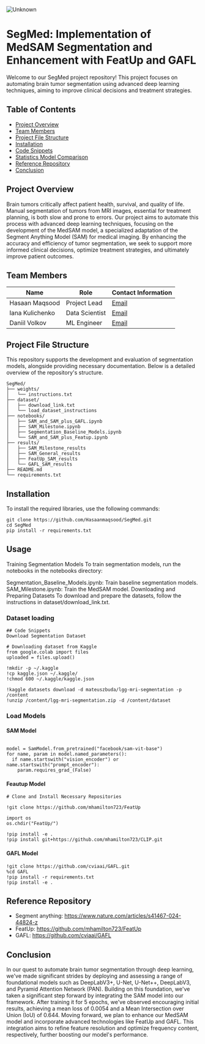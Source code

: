 ![Unknown](https://github.com/yanochka11/SegMed/assets/49607311/8963742d-adb0-4221-a28f-1405c98f0d60)

# SegMed: Implementation of MedSAM Segmentation and Enhancement with FeatUp and GAFL


Welcome to our SegMed project repository! This project focuses on automating brain tumor segmentation using advanced deep learning techniques, aiming to improve clinical decisions and treatment strategies.

## Table of Contents
- [Project Overview](#Project-Overview)
- [Team Members](#team-members)
- [Project File Structure](#Project-File-Structure)
- [Installation](#installation)
- [Code Snippets](#code-snippets)
- [Statistics Model Comparison](#statistics-model-comparison)
- [Reference Repository](#reference-repository)
- [Conclusion](#conclusion)

## Project Overview

Brain tumors critically affect patient health, survival, and quality of life. Manual segmentation of tumors from MRI images, essential for treatment planning, is both slow and prone to errors. Our project aims to automate this process with advanced deep learning techniques, focusing on the development of the MedSAM model, a specialized adaptation of the Segment Anything Model (SAM) for medical imaging. By enhancing the accuracy and efficiency of tumor segmentation, we seek to support more informed clinical decisions, optimize treatment strategies, and ultimately improve patient outcomes.

## Team Members

| Name              | Role                | Contact Information |
|-------------------|---------------------|---------------------|
| Hasaan Maqsood    | Project Lead        | [Email](mailto:Hasaan.Maqsood@skoltech.ru) |
| Iana Kulichenko   | Data Scientist      | [Email](mailto:Iana.Kulichenko@skoltech.ru) |
| Daniil Volkov     | ML Engineer         | [Email](mailto:Daniil.Volkov@skoltech.ru) |

## Project File Structure

This repository supports the development and evaluation of segmentation models, alongside providing necessary documentation. Below is a detailed overview of the repository's structure.

```plaintext
SegMed/
├── weights/
│   └── instructions.txt
├── dataset/
│   ├── download_link.txt
│   └── load_dataset_instructions
├── notebooks/
│   ├── SAM_and_SAM_plus_GAFL.ipynb
│   ├── SAM_Milestone.ipynb
│   ├── Segmentation_Baseline_Models.ipynb
│   └── SAM_and_SAM_plus_Featup.ipynb
├── results/
│   ├── SAM_Milestone_results
│   ├── SAM_General_results
│   ├── FeatUp_SAM_results
│   └── GAFL_SAM_results
├── README.md
└── requirements.txt
```
## Installation
To install the required libraries, use the following commands:
```
git clone https://github.com/Hasaanmaqsood/SegMed.git
cd SegMed
pip install -r requirements.txt
```

## Usage
Training Segmentation Models
To train segmentation models, run the notebooks in the notebooks directory:

Segmentation_Baseline_Models.ipynb: Train baseline segmentation models.
SAM_Milestone.ipynb: Train the MedSAM model.
Downloading and Preparing Datasets
To download and prepare the datasets, follow the instructions in dataset/download_link.txt.

### Dataset loading 
```
## Code Snippets
Download Segmentation Dataset

# Downloading dataset from Kaggle
from google.colab import files
uploaded = files.upload()

!mkdir -p ~/.kaggle
!cp kaggle.json ~/.kaggle/
!chmod 600 ~/.kaggle/kaggle.json

!kaggle datasets download -d mateuszbuda/lgg-mri-segmentation -p /content
!unzip /content/lgg-mri-segmentation.zip -d /content/dataset
```
### Load Models
#### SAM Model 
```

model = SamModel.from_pretrained("facebook/sam-vit-base")
for name, param in model.named_parameters():
  if name.startswith("vision_encoder") or name.startswith("prompt_encoder"):
    param.requires_grad_(False)
```
#### Feautup Model 
```
# Clone and Install Necessary Repositories

!git clone https://github.com/mhamilton723/FeatUp

import os
os.chdir("FeatUp/")

!pip install -e .
!pip install git+https://github.com/mhamilton723/CLIP.git

```
#### GAFL Model 
```
!git clone https://github.com/cviaai/GAFL.git
%cd GAFL
!pip install -r requirements.txt
!pip install -e .

```

## Reference Repository
- Segment anything: https://www.nature.com/articles/s41467-024-44824-z
- FeatUp: https://github.com/mhamilton723/FeatUp
- GAFL: https://github.com/cviaai/GAFL

## Conclusion
In our quest to automate brain tumor segmentation through deep learning, we've made significant strides by deploying and assessing a range of foundational models such as DeepLabV3+, U-Net, U-Net++, DeepLabV3, and Pyramid Attention Network (PAN). Building on this foundation, we've taken a significant step forward by integrating the SAM model into our framework. After training it for 5 epochs, we've observed encouraging initial results, achieving a mean loss of 0.0054 and a Mean Intersection over Union (IoU) of 0.644. Moving forward, we plan to enhance our MedSAM model and incorporate advanced technologies like FeatUp and GAFL. This integration aims to refine feature resolution and optimize frequency content, respectively, further boosting our model's performance.
